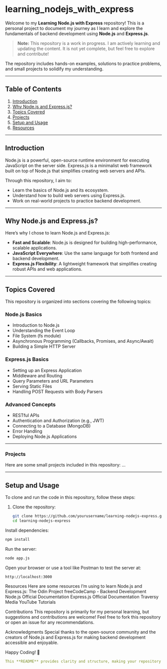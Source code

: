 # learning_nodejs_with_express

Welcome to my **Learning Node.js with Express** repository! This is a personal project to document my journey as I learn and explore the fundamentals of backend development using **Node.js** and **Express.js**.  

> **Note:** This repository is a work in progress. I am actively learning and updating the content. It is not yet complete, but feel free to explore and contribute!

The repository includes hands-on examples, solutions to practice problems, and small projects to solidify my understanding.

---

## Table of Contents
1. [Introduction](#introduction)
2. [Why Node.js and Express.js?](#why-nodejs-and-expressjs)
3. [Topics Covered](#topics-covered)
4. [Projects](#projects)
5. [Setup and Usage](#setup-and-usage)
6. [Resources](#resources)

---

## Introduction

Node.js is a powerful, open-source runtime environment for executing JavaScript on the server side. Express.js is a minimalist web framework built on top of Node.js that simplifies creating web servers and APIs.

Through this repository, I aim to:
- Learn the basics of Node.js and its ecosystem.
- Understand how to build web servers using Express.js.
- Work on real-world projects to practice backend development.

---

## Why Node.js and Express.js?

Here’s why I chose to learn Node.js and Express.js:
- **Fast and Scalable**: Node.js is designed for building high-performance, scalable applications.
- **JavaScript Everywhere**: Use the same language for both frontend and backend development.
- **Express.js Flexibility**: A lightweight framework that simplifies creating robust APIs and web applications.

---

## Topics Covered

This repository is organized into sections covering the following topics:

### **Node.js Basics**
- Introduction to Node.js
- Understanding the Event Loop
- File System (fs module)
- Asynchronous Programming (Callbacks, Promises, and Async/Await)
- Building a Simple HTTP Server

### **Express.js Basics**
- Setting up an Express Application
- Middleware and Routing
- Query Parameters and URL Parameters
- Serving Static Files
- Handling POST Requests with Body Parsers

### **Advanced Concepts**
- RESTful APIs
- Authentication and Authorization (e.g., JWT)
- Connecting to a Database (MongoDB)
- Error Handling
- Deploying Node.js Applications

---

### Projects

Here are some small projects included in this repository:
...

---

## Setup and Usage

To clone and run the code in this repository, follow these steps:

1. Clone the repository:
   ```bash
   git clone https://github.com/yourusername/learning-nodejs-express.git
   cd learning-nodejs-express

Install dependencies:
```bash
npm install
```
Run the server:
```bash
node app.js
```
Open your browser or use a tool like Postman to test the server at:

```arduino
http://localhost:3000
```
Resources
Here are some resources I’m using to learn Node.js and Express.js:
The Odin Project
freeCodeCamp - Backend Development
Node.js Official Documentation
Express.js Official Documentation
Traversy Media YouTube Tutorials

Contributions
This repository is primarily for my personal learning, but suggestions and contributions are welcome! Feel free to fork this repository or open an issue for any recommendations.

Acknowledgments
Special thanks to the open-source community and the creators of Node.js and Express.js for making backend development accessible and enjoyable.

Happy Coding! 🚀
```yaml
This **README** provides clarity and structure, making your repository look professional and informative. Let me know if you want further customization!



